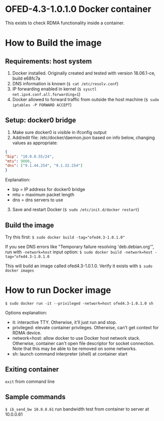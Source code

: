 # OFED-4.3-1.0.1.0 Docker container 
This exists to check RDMA functionality inside a container.

# How to Build the image
## Requirements: host system
1. Docker installed. Originally created and tested with version 18.06.1-ce, build e68fc7a
2. DNS information is known (`$ cat /etc/resolv.conf`)
3. IP forwarding enabled in kernel (`$ sysctl net.ipv4.conf.all.forwarding=1`)
4. Docker allowed to forward traffic from outside the host machine (`$ sudo iptables -P FORWARD ACCEPT`)

## Setup: docker0 bridge
1. Make sure docker0 is visible in ifconfig output
2. Add/edit file: /etc/docker/daemon.json based on info below, changing values as appropriate:

```json
{
"bip": "10.0.0.55/24",
"mtu": 9000,
"dns": ["9.1.44.254", "9.1.32.254"]
}
```

Explanation:
* bip = IP address for docker0 bridge
* mtu = maximum packet length
* dns = dns servers to use

3. Save and restart Docker (`$ sudo /etc/init.d/docker restart`)


## Build the image
Try this first: `$ sudo docker build -tag="ofed4.3-1.0.1.0"`

If you see DNS errors like "Temporary failure resolving 'deb.debian.org'", run with `-network=host` input option: `$ sudo docker build -network=host -tag="ofed4.3-1.0.1.0`

This will build an image called ofed4.3-1.0.1.0. Verify it exists with `$ sudo docker images`

# How to run Docker image
`$ sudo docker run -it --privileged -network=host ofed4.3-1.0.1.0 sh`

Options explanation:
* it: interactive TTY. Otherwise, it'll just run and stop.
* privileged: elevate container privileges. Otherwise, can't get context for RDMA device.
* network=host: allow docker to use Docker host network stack. Otherwise, container can't open file descriptor for socket connection. Note that this may be able to be removed on some networks.
* sh: launch command interpreter (shell) at container start

## Exiting container
`exit` from command line

## Sample commands
`$ ib_send_bw 10.0.0.61` run bandwidth test from container to server at 10.0.0.61
